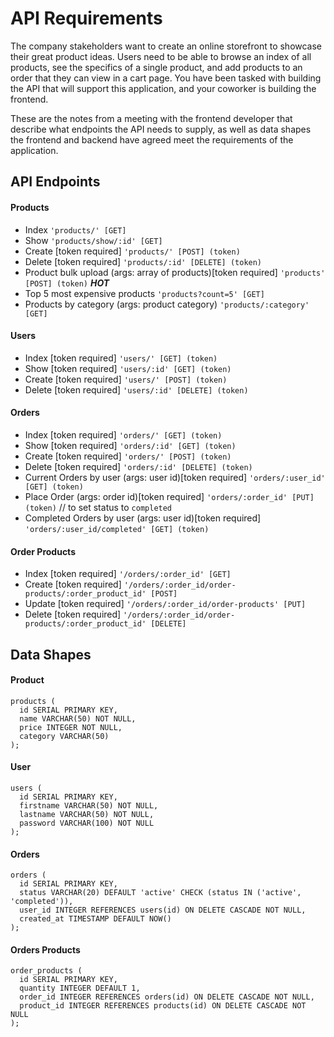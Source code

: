 # API Requirements

The company stakeholders want to create an online storefront to showcase their great product ideas. Users need to be able to browse an index of all products, see the specifics of a single product, and add products to an order that they can view in a cart page. You have been tasked with building the API that will support this application, and your coworker is building the frontend.

These are the notes from a meeting with the frontend developer that describe what endpoints the API needs to supply, as well as data shapes the frontend and backend have agreed meet the requirements of the application.

## API Endpoints

#### Products

- Index `'products/' [GET]`
- Show `'products/show/:id' [GET]`
- Create [token required] `'products/' [POST] (token)`
- Delete [token required] `'products/:id' [DELETE] (token)`
- Product bulk upload (args: array of products)[token required] `'products' [POST] (token)` **_HOT_**
- Top 5 most expensive products `'products?count=5' [GET]`
- Products by category (args: product category) `'products/:category' [GET]`

#### Users

- Index [token required] `'users/' [GET] (token)`
- Show [token required] `'users/:id' [GET] (token)`
- Create [token required] `'users/' [POST] (token)`
- Delete [token required] `'users/:id' [DELETE] (token)`

#### Orders

- Index [token required] `'orders/' [GET] (token)`
- Show [token required] `'orders/:id' [GET] (token)`
- Create [token required] `'orders/' [POST] (token)`
- Delete [token required] `'orders/:id' [DELETE] (token)`
- Current Orders by user (args: user id)[token required] `'orders/:user_id' [GET] (token)`
- Place Order (args: order id)[token required] `'orders/:order_id' [PUT] (token)` // to set status to `completed`
- Completed Orders by user (args: user id)[token required] `'orders/:user_id/completed' [GET] (token)`

#### Order Products

- Index [token required] `'/orders/:order_id' [GET]`
- Create [token required] `'/orders/:order_id/order-products/:order_product_id' [POST]`
- Update [token required] `'/orders/:order_id/order-products' [PUT]`
- Delete [token required] `'/orders/:order_id/order-products/:order_product_id' [DELETE]`

## Data Shapes

#### Product

```
products (
  id SERIAL PRIMARY KEY,
  name VARCHAR(50) NOT NULL,
  price INTEGER NOT NULL,
  category VARCHAR(50)
);
```

#### User

```
users (
  id SERIAL PRIMARY KEY,
  firstname VARCHAR(50) NOT NULL,
  lastname VARCHAR(50) NOT NULL,
  password VARCHAR(100) NOT NULL
);
```

#### Orders

```
orders (
  id SERIAL PRIMARY KEY,
  status VARCHAR(20) DEFAULT 'active' CHECK (status IN ('active', 'completed')),
  user_id INTEGER REFERENCES users(id) ON DELETE CASCADE NOT NULL,
  created_at TIMESTAMP DEFAULT NOW()
);
```

#### Orders Products

```
order_products (
  id SERIAL PRIMARY KEY,
  quantity INTEGER DEFAULT 1,
  order_id INTEGER REFERENCES orders(id) ON DELETE CASCADE NOT NULL,
  product_id INTEGER REFERENCES products(id) ON DELETE CASCADE NOT NULL
);
```
